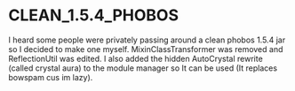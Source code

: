 # CLEAN_1.5.4_PHOBOS
I heard some people were privately passing around a clean phobos 1.5.4 jar so I decided to make one myself. MixinClassTransformer was removed and ReflectionUtil was edited. I also added the hidden AutoCrystal rewrite (called crystal aura) to the module manager so It can be used (It replaces bowspam cus im lazy).
